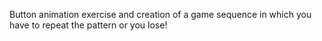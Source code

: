 Button animation exercise and creation of a game sequence in which you have to repeat the pattern or you lose!
